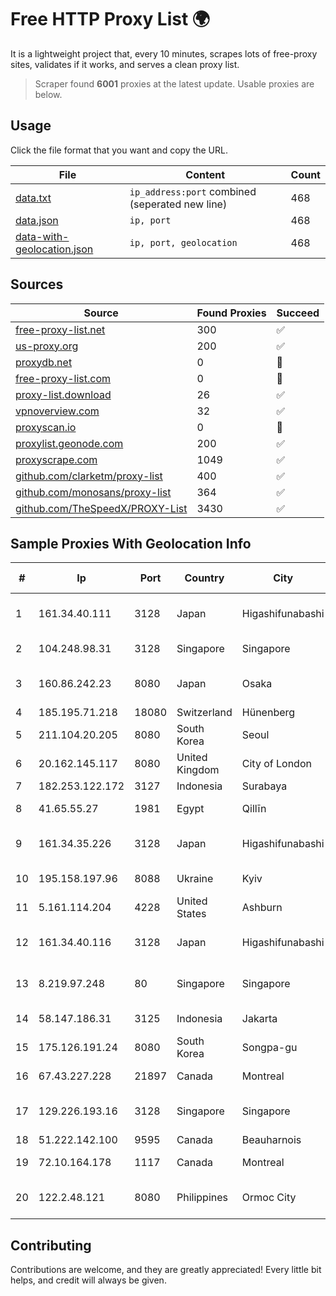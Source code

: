 
# Free HTTP Proxy List 🌍

It is a lightweight project that, every 10 minutes, scrapes lots of free-proxy sites, validates if it works, and serves a clean proxy list.


> Scraper found **6001** proxies at the latest update. Usable proxies are below.

## Usage

Click the file format that you want and copy the URL.


|File|Content|Count|
|----|-------|-----|
|[data.txt](https://raw.githubusercontent.com/themiralay/Proxy-List-World/master/data.txt)|`ip_address:port` combined (seperated new line)|468|
|[data.json](https://raw.githubusercontent.com/themiralay/Proxy-List-World/master/data.json)|`ip, port`|468|
|[data-with-geolocation.json](https://raw.githubusercontent.com/themiralay/Proxy-List-World/master/data-with-geolocation.json)|`ip, port, geolocation`|468|

## Sources

|Source|Found Proxies|Succeed|
|------|-------------|-------|
|[free-proxy-list.net](https://free-proxy-list.net)|300|✅|
|[us-proxy.org](https://www.us-proxy.org)|200|✅|
|[proxydb.net](http://proxydb.net)|0|🚫|
|[free-proxy-list.com](https://free-proxy-list.com/?page=&port=&type%5B%5D=http&type%5B%5D=https&up_time=0&search=Search)|0|🚫|
|[proxy-list.download](https://www.proxy-list.download/HTTP)|26|✅|
|[vpnoverview.com](https://vpnoverview.com/privacy/anonymous-browsing/free-proxy-servers)|32|✅|
|[proxyscan.io](https://www.proxyscan.io)|0|🚫|
|[proxylist.geonode.com](https://proxylist.geonode.com/api/proxy-list?limit=300&page=1&sort_by=lastChecked&sort_type=desc&protocols=http,https)|200|✅|
|[proxyscrape.com](https://api.proxyscrape.com/v2/?request=displayproxies&protocol=http&timeout=10000&country=all&ssl=all&anonymity=all)|1049|✅|
|[github.com/clarketm/proxy-list](https://raw.githubusercontent.com/clarketm/proxy-list/master/proxy-list-raw.txt)|400|✅|
|[github.com/monosans/proxy-list](https://raw.githubusercontent.com/monosans/proxy-list/main/proxies/http.txt)|364|✅|
|[github.com/TheSpeedX/PROXY-List](https://raw.githubusercontent.com/TheSpeedX/PROXY-List/master/http.txt)|3430|✅|


## Sample Proxies With Geolocation Info

|#|Ip|Port|Country|City|Internet Service Provider|
|-|--|----|-------|----|-------------------------|
|1|161.34.40.111|3128|Japan|Higashifunabashi|NTT PC Communications, Inc.|
|2|104.248.98.31|3128|Singapore|Singapore|DigitalOcean, LLC|
|3|160.86.242.23|8080|Japan|Osaka|Sony Network Communications Inc|
|4|185.195.71.218|18080|Switzerland|Hünenberg|Datasource AG|
|5|211.104.20.205|8080|South Korea|Seoul|Korea Telecom|
|6|20.162.145.117|8080|United Kingdom|City of London|Microsoft Corporation|
|7|182.253.122.172|3127|Indonesia|Surabaya|BIZNET|
|8|41.65.55.27|1981|Egypt|Qillīn|Etisalat Misr Mobile BB|
|9|161.34.35.226|3128|Japan|Higashifunabashi|NTT PC Communications, Inc.|
|10|195.158.197.96|8088|Ukraine|Kyiv|Teremky LAN ISP LLC|
|11|5.161.114.204|4228|United States|Ashburn|Hetzner Online GmbH|
|12|161.34.40.116|3128|Japan|Higashifunabashi|NTT PC Communications, Inc.|
|13|8.219.97.248|80|Singapore|Singapore|Alibaba (US) Technology Co., Ltd.|
|14|58.147.186.31|3125|Indonesia|Jakarta|PT. Transhybrid Communication|
|15|175.126.191.24|8080|South Korea|Songpa-gu|SK Broadband Co Ltd|
|16|67.43.227.228|21897|Canada|Montreal|GloboTech Communications|
|17|129.226.193.16|3128|Singapore|Singapore|Tencent Cloud Computing (Beijing) Co|
|18|51.222.142.100|9595|Canada|Beauharnois|OVH SAS|
|19|72.10.164.178|1117|Canada|Montreal|GloboTech Communications|
|20|122.2.48.121|8080|Philippines|Ormoc City|Philippine Long Distance Telephone Co.|



## Contributing

Contributions are welcome, and they are greatly appreciated! Every
little bit helps, and credit will always be given.

